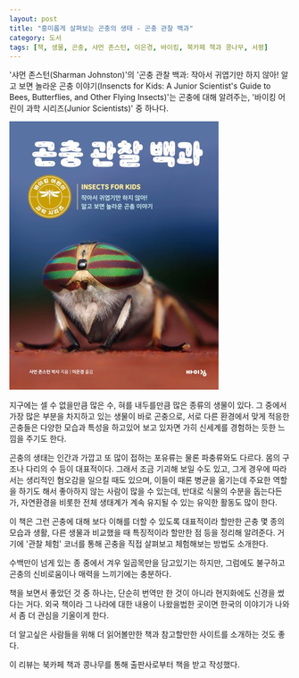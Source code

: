 ```yaml
---
layout: post
title: "흥미롭게 살펴보는 곤충의 생태 - 곤충 관찰 백과"
category: 도서
tags: [책, 생물, 곤충, 샤먼 존스턴, 이은경, 바이킹, 북카페 책과 콩나무, 서평]
---
```


'샤먼 존스턴(Sharman Johnston)'의
'곤충 관찰 백과: 작아서 귀엽기만 하지 않아! 알고 보면 놀라운 곤충 이야기(Insencts for Kids: A Junior Scientist's Guide to Bees, Butterflies, and Other Flying Insects)'는
곤충에 대해 알려주는, '바이킹 어린이 과학 시리즈(Junior Scientists)' 중 하나다.

![표지](/images/book/insencts-for-kids-book-h480.jpg)

지구에는 셀 수 없을만큼 많은 수,
혀를 내두를만큼 많은 종류의 생물이 있다.
그 중에서 가장 많은 부분을 차지하고 있는 생물이 바로 곤충으로,
서로 다른 환경에서 맞게 적응한 곤충들은
다양한 모습과 특성을 하고있어
보고 있자면 가히 신세계를 경험하는 듯한 느낌을 주기도 한다.

곤충의 생태는 인간과 가깝고 또 많이 접하는 포유류는 물론 파충류와도 다르다.
몸의 구조나 다리의 수 등이 대표적이다.
그래서 조금 기괴해 보일 수도 있고,
그게 경우에 따라서는 생리적인 혐오감을 일으킬 때도 있으며,
이들이 때론 병균을 옮기는데 주요한 역할을 하기도 해서
좋아하지 않는 사람이 많을 수 있는데,
반대로 식물의 수분을 돕는다든가,
자연환경을 비롯한 전체 생태계가 계속 유지될 수 있는 유익한 활동도 많이 한다.

이 책은 그런 곤충에 대해 보다 이해를 더할 수 있도록
대표적이라 할만한 곤충 몇 종의 모습과 생활,
다른 생물과 비교했을 때 특징적이라 할만한 점 등을 정리해 알려준다.
거기에 '관찰 체험' 코너를 통해 곤충을 직접 살펴보고 체험해보는 방법도 소개한다.

수백만이 넘게 있는 종 중에서 겨우 일곱목만을 담고있기는 하지만,
그럼에도 불구하고 곤충의 신비로움이나 매력을 느끼기에는 충분하다.

책을 보면서 좋았던 것 중 하나는,
단순히 번역만 한 것이 아니라
현지화에도 신경을 썼다는 거다.
외국 책이라 그 나라에 대한 내용이 나왔을법한 곳이면
한국의 이야기가 나와서 좀 더 관심을 기울이게 한다.

더 알고싶은 사람들을 위해 더 읽어볼만한 책과 참고할만한 사이트를 소개하는 것도 좋다.



<div class="im im-info">
이 리뷰는 북카페 책과 콩나무를 통해 출판사로부터 책을 받고 작성했다.
</div>
